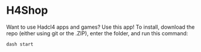 # H4Shop
Want to use Hadcl4 apps and games? Use this app! To install, download the repo (either using git or the .ZIP), enter the folder, and run this command:

```
dash start
```

